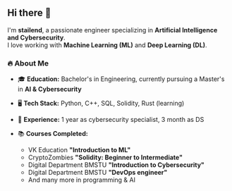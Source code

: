 ## Hi there 👋  

I'm **stailend**, a passionate engineer specializing in **Artificial Intelligence and Cybersecurity**.  
I love working with **Machine Learning (ML)** and **Deep Learning (DL)**.

### 🔥 About Me  
- 🎓 **Education:** Bachelor's in Engineering, currently pursuing a Master's in **AI & Cybersecurity**
   
- 🖥 **Tech Stack:** Python, C++, SQL, Solidity, Rust (learning)
  
- 🚀 **Experience:** 1 year as cybersecurity specialist, 3 month as DS
- 📚 **Courses Completed:**  
  - VK Education **"Introduction to ML"**  
  - CryptoZombies **"Solidity: Beginner to Intermediate"**  
  - Digital Department BMSTU **"Introduction to Cybersecurity"**
  - Digital Department BMSTU **"DevOps engineer"**  
  - And many more in programming & AI  


